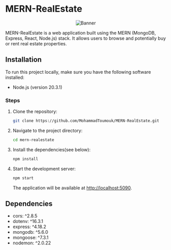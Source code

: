 # MERN-RealEstate

<div align="center">
  <img src="https://camo.githubusercontent.com/56362def1bbc81d47e30e00d1f680d6698e05f1175c47957ef4a058ff3a840d5/68747470733a2f2f6c66736f6c7574696f6e732e6e65742f77702d636f6e74656e742f75706c6f6164732f323032312f31322f46756c6c2d537461636b2d446576656c6f706d656e742d46656174757265642d496d6167652d4c6576656c466976652d536f6c7574696f6e732e676966" alt="Banner">
</div>


MERN-RealEstate is a web application built using the MERN (MongoDB, Express, React, Node.js) stack. It allows users to browse and potentially buy or rent real estate properties.


## Installation

To run this project locally, make sure you have the following software installed:

- Node.js (version 20.3.1)

### Steps

1. Clone the repository:

   ```bash
   git clone https://github.com/MohammadToumouk/MERN-RealEstate.git
   ```

2. Navigate to the project directory:

   ```bash
   cd mern-realestate
   ```

3. Install the dependencies(see below):

   ```bash
   npm install
   ```

4. Start the development server:

   ```bash
   npm start
   ```

   The application will be available at [http://localhost:5090](http://localhost:5090).

## Dependencies

- cors: ^2.8.5
- dotenv: ^16.3.1
- express: ^4.18.2
- mongodb: ^5.6.0
- mongoose: ^7.3.1
- nodemon: ^2.0.22

